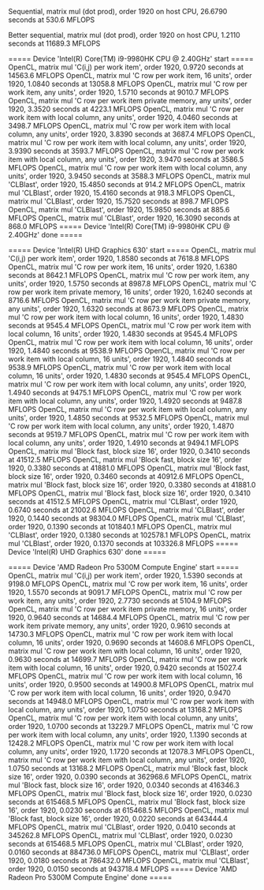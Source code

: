 Sequential, matrix mul (dot prod), order 1920 on host CPU,       26.6790 seconds at 530.6 MFLOPS

Better sequential, matrix mul (dot prod), order 1920 on host CPU,        1.2110 seconds at 11689.3 MFLOPS

===== Device 'Intel(R) Core(TM) i9-9980HK CPU @ 2.40GHz' start =====
OpenCL, matrix mul 'C(i,j) per work item', order 1920,   0.9720 seconds at 14563.6 MFLOPS
OpenCL, matrix mul 'C row per work item, 16 units', order 1920,  1.0840 seconds at 13058.8 MFLOPS
OpenCL, matrix mul 'C row per work item, any units', order 1920,         1.5710 seconds at 9010.7 MFLOPS
OpenCL, matrix mul 'C row per work item private memory, any units', order 1920,  3.3520 seconds at 4223.1 MFLOPS
OpenCL, matrix mul 'C row per work item with local column, any units', order 1920,       4.0460 seconds at 3498.7 MFLOPS
OpenCL, matrix mul 'C row per work item with local column, any units', order 1920,       3.8390 seconds at 3687.4 MFLOPS
OpenCL, matrix mul 'C row per work item with local column, any units', order 1920,       3.9390 seconds at 3593.7 MFLOPS
OpenCL, matrix mul 'C row per work item with local column, any units', order 1920,       3.9470 seconds at 3586.5 MFLOPS
OpenCL, matrix mul 'C row per work item with local column, any units', order 1920,       3.9450 seconds at 3588.3 MFLOPS
OpenCL, matrix mul 'CLBlast', order 1920,        15.4850 seconds at 914.2 MFLOPS
OpenCL, matrix mul 'CLBlast', order 1920,        15.4160 seconds at 918.3 MFLOPS
OpenCL, matrix mul 'CLBlast', order 1920,        15.7520 seconds at 898.7 MFLOPS
OpenCL, matrix mul 'CLBlast', order 1920,        15.9850 seconds at 885.6 MFLOPS
OpenCL, matrix mul 'CLBlast', order 1920,        16.3090 seconds at 868.0 MFLOPS
===== Device 'Intel(R) Core(TM) i9-9980HK CPU @ 2.40GHz' done =====

===== Device 'Intel(R) UHD Graphics 630' start =====
OpenCL, matrix mul 'C(i,j) per work item', order 1920,   1.8580 seconds at 7618.8 MFLOPS
OpenCL, matrix mul 'C row per work item, 16 units', order 1920,  1.6380 seconds at 8642.1 MFLOPS
OpenCL, matrix mul 'C row per work item, any units', order 1920,         1.5750 seconds at 8987.8 MFLOPS
OpenCL, matrix mul 'C row per work item private memory, 16 units', order 1920,   1.6240 seconds at 8716.6 MFLOPS
OpenCL, matrix mul 'C row per work item private memory, any units', order 1920,  1.6320 seconds at 8673.9 MFLOPS
OpenCL, matrix mul 'C row per work item with local column, 16 units', order 1920,        1.4830 seconds at 9545.4 MFLOPS
OpenCL, matrix mul 'C row per work item with local column, 16 units', order 1920,        1.4830 seconds at 9545.4 MFLOPS
OpenCL, matrix mul 'C row per work item with local column, 16 units', order 1920,        1.4840 seconds at 9538.9 MFLOPS
OpenCL, matrix mul 'C row per work item with local column, 16 units', order 1920,        1.4840 seconds at 9538.9 MFLOPS
OpenCL, matrix mul 'C row per work item with local column, 16 units', order 1920,        1.4830 seconds at 9545.4 MFLOPS
OpenCL, matrix mul 'C row per work item with local column, any units', order 1920,       1.4940 seconds at 9475.1 MFLOPS
OpenCL, matrix mul 'C row per work item with local column, any units', order 1920,       1.4920 seconds at 9487.8 MFLOPS
OpenCL, matrix mul 'C row per work item with local column, any units', order 1920,       1.4850 seconds at 9532.5 MFLOPS
OpenCL, matrix mul 'C row per work item with local column, any units', order 1920,       1.4870 seconds at 9519.7 MFLOPS
OpenCL, matrix mul 'C row per work item with local column, any units', order 1920,       1.4910 seconds at 9494.1 MFLOPS
OpenCL, matrix mul 'Block fast, block size 16', order 1920,      0.3410 seconds at 41512.5 MFLOPS
OpenCL, matrix mul 'Block fast, block size 16', order 1920,      0.3380 seconds at 41881.0 MFLOPS
OpenCL, matrix mul 'Block fast, block size 16', order 1920,      0.3460 seconds at 40912.6 MFLOPS
OpenCL, matrix mul 'Block fast, block size 16', order 1920,      0.3380 seconds at 41881.0 MFLOPS
OpenCL, matrix mul 'Block fast, block size 16', order 1920,      0.3410 seconds at 41512.5 MFLOPS
OpenCL, matrix mul 'CLBlast', order 1920,        0.6740 seconds at 21002.6 MFLOPS
OpenCL, matrix mul 'CLBlast', order 1920,        0.1440 seconds at 98304.0 MFLOPS
OpenCL, matrix mul 'CLBlast', order 1920,        0.1390 seconds at 101840.1 MFLOPS
OpenCL, matrix mul 'CLBlast', order 1920,        0.1380 seconds at 102578.1 MFLOPS
OpenCL, matrix mul 'CLBlast', order 1920,        0.1370 seconds at 103326.8 MFLOPS
===== Device 'Intel(R) UHD Graphics 630' done =====

===== Device 'AMD Radeon Pro 5300M Compute Engine' start =====
OpenCL, matrix mul 'C(i,j) per work item', order 1920,   1.5390 seconds at 9198.0 MFLOPS
OpenCL, matrix mul 'C row per work item, 16 units', order 1920,  1.5570 seconds at 9091.7 MFLOPS
OpenCL, matrix mul 'C row per work item, any units', order 1920,         2.7730 seconds at 5104.9 MFLOPS
OpenCL, matrix mul 'C row per work item private memory, 16 units', order 1920,   0.9640 seconds at 14684.4 MFLOPS
OpenCL, matrix mul 'C row per work item private memory, any units', order 1920,  0.9610 seconds at 14730.3 MFLOPS
OpenCL, matrix mul 'C row per work item with local column, 16 units', order 1920,        0.9690 seconds at 14608.6 MFLOPS
OpenCL, matrix mul 'C row per work item with local column, 16 units', order 1920,        0.9630 seconds at 14699.7 MFLOPS
OpenCL, matrix mul 'C row per work item with local column, 16 units', order 1920,        0.9420 seconds at 15027.4 MFLOPS
OpenCL, matrix mul 'C row per work item with local column, 16 units', order 1920,        0.9500 seconds at 14900.8 MFLOPS
OpenCL, matrix mul 'C row per work item with local column, 16 units', order 1920,        0.9470 seconds at 14948.0 MFLOPS
OpenCL, matrix mul 'C row per work item with local column, any units', order 1920,       1.0750 seconds at 13168.2 MFLOPS
OpenCL, matrix mul 'C row per work item with local column, any units', order 1920,       1.0700 seconds at 13229.7 MFLOPS
OpenCL, matrix mul 'C row per work item with local column, any units', order 1920,       1.1390 seconds at 12428.2 MFLOPS
OpenCL, matrix mul 'C row per work item with local column, any units', order 1920,       1.1720 seconds at 12078.3 MFLOPS
OpenCL, matrix mul 'C row per work item with local column, any units', order 1920,       1.0750 seconds at 13168.2 MFLOPS
OpenCL, matrix mul 'Block fast, block size 16', order 1920,      0.0390 seconds at 362968.6 MFLOPS
OpenCL, matrix mul 'Block fast, block size 16', order 1920,      0.0340 seconds at 416346.3 MFLOPS
OpenCL, matrix mul 'Block fast, block size 16', order 1920,      0.0230 seconds at 615468.5 MFLOPS
OpenCL, matrix mul 'Block fast, block size 16', order 1920,      0.0230 seconds at 615468.5 MFLOPS
OpenCL, matrix mul 'Block fast, block size 16', order 1920,      0.0220 seconds at 643444.4 MFLOPS
OpenCL, matrix mul 'CLBlast', order 1920,        0.0410 seconds at 345262.8 MFLOPS
OpenCL, matrix mul 'CLBlast', order 1920,        0.0230 seconds at 615468.5 MFLOPS
OpenCL, matrix mul 'CLBlast', order 1920,        0.0160 seconds at 884736.0 MFLOPS
OpenCL, matrix mul 'CLBlast', order 1920,        0.0180 seconds at 786432.0 MFLOPS
OpenCL, matrix mul 'CLBlast', order 1920,        0.0150 seconds at 943718.4 MFLOPS
===== Device 'AMD Radeon Pro 5300M Compute Engine' done =====
